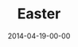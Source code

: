 ---
layout: message
category: message
series: "How to Change the World"
title: "Easter"
date: 2014-04-19-00-00
message_id: 860
program: "http://s3.amazonaws.com/crossroads-media/documents/EasterProgram_LO.pdf"
audio: "http://s3.amazonaws.com/crossroads-media/messages/audio/htctw_05.mp3"
audio-duration: ":"
description: ""
video: "http://s3.amazonaws.com/crossroads-media/messages/video/htctw_05.mp4"
video-duration: ":"
video-image: "http://s3.amazonaws.com/crossroads-media/images/htctw_05_still.jpg"
tag: 
 - easter
 - crossroads
 - crossroads-church
 - change
 - brian-tome
explicit: false
---